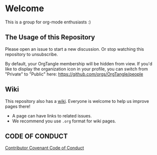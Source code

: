 # Welcome

This is a group for org-mode enthusiasts :)

## The Usage of this Repository

Please open an issue to start a new discussion.
Or stop watching this repository to unsubscribe.

By default, your OrgTangle membership will be hidden from view. If
you'd like to display the organization icon in your profile, you can
switch from "Private" to "Public" here:
https://github.com/orgs/OrgTangle/people

## Wiki

This repository also has a [wiki](https://github.com/OrgTangle/discussion/wiki).
Everyone is welcome to help us improve pages there!
- A page can have links to related issues.
- We recommend you use `.org` format for wiki pages.

## CODE OF CONDUCT

[Contributor Covenant Code of Conduct](CODE_OF_CONDUCT.md)
